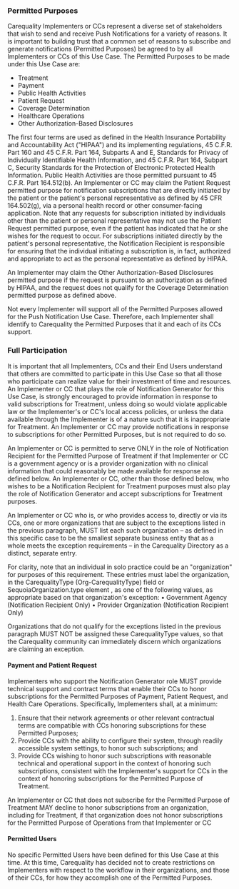 ### Permitted Purposes

Carequality Implementers or CCs represent a diverse set of stakeholders that wish to send and receive Push Notifications for a variety of reasons. It is important to building trust that a common set of reasons to subscribe and generate notifications (Permitted Purposes) be agreed to by all Implementers or CCs of this Use Case. The Permitted Purposes to be made under this Use Case are:

- Treatment
- Payment
- Public Health Activities
- Patient Request
- Coverage Determination
- Healthcare Operations
- Other Authorization-Based Disclosures

The first four terms are used as defined in the Health Insurance Portability and Accountability Act ("HIPAA") and its implementing regulations, 45 C.F.R. Part 160 and 45 C.F.R. Part 164, Subparts A and E, Standards for Privacy of Individually Identifiable Health Information, and 45 C.F.R. Part 164, Subpart C, Security Standards for the Protection of Electronic Protected Health Information. Public Health Activities are those permitted pursuant to 45 C.F.R. Part 164.512(b). An Implementer or CC may claim the Patient Request permitted purpose for notification subscriptions that are directly initiated by the patient or the patient's personal representative as defined by 45 CFR 164.502(g), via a personal health record or other consumer-facing application. Note that any requests for subscription initiated by individuals other than the patient or personal representative may not use the Patient Request permitted purpose, even if the patient has indicated that he or she wishes for the request to occur. For subscriptions initiated directly by the patient's personal representative, the Notification Recipient is responsible for ensuring that the individual initiating a subscription is, in fact, authorized and appropriate to act as the personal representative as defined by HIPAA.

An Implementer may claim the Other Authorization-Based Disclosures permitted purpose if the request is pursuant to an authorization as defined by HIPAA, and the request does not qualify for the Coverage Determination permitted purpose as defined above.

Not every Implementer will support all of the Permitted Purposes allowed for the Push Notification Use Case. Therefore, each Implementer shall identify to Carequality the Permitted Purposes that it and each of its CCs support.
<!--
When Notification Recipient initiates a subscription, it shall clearly identify the specific Permitted Purpose for the subscription in the Subscription resource for the message, according to the NHIN Authorization Framework 3.0 specification, section 3.2.2.6, Purpose Of Use Attribute, as referenced in this Guide. By asserting a Permitted Purpose, a Notification Recipient certifies that the context of its request meets the requirements for the stated Permitted Purpose as defined above. Note that the Permitted Purposes allowed for Carequality are a subset of those defined in the NHIN Authorization Framework, with the caveat that Other Authorization-Based Disclosures provides some additional flexibility. See the table below for additional information on the Other Authorization-Based Disclosures permitted purpose. The specific NHIN PurposeOfUse values that may be used to represent the Carequality permitted purposes are as follows:

| Carequality Permitted Purpose of Use | NHIN PurposeOfUse code|
|------------------------ | ------------------------------------ |
Treatment                | TREATMENT
Payment                  | PAYMENT
Public Health Activities | PUBLICHEALTH
Patient Request          | REQUEST
Coverage Determination   | COVERAGE
Healthcare Operations    | OPERATIONS

Note that the PurposeOfUse codes defined by the NHIN Authorization Framework encompass two separate concepts – the immediate use to which the information released will be put, and other attributes of the request that may impact the Notification Generator's access policies. Carequality divides these two concepts into the Permitted Purpose, and Access Policy Assertions (the latter fully described below). For example, Carequality has defined a Policy Assertion to indicate when a request is being made in an emergency situation. The information released in such a case is most likely going to be used for Treatment, so in Carequality's defined structure the PurposeOfUse is Treatment, with a Policy Assertion of Emergency, potentially among others that may also apply.
-->
### Full Participation

It is important that all Implementers, CCs and their End Users understand that others are committed to participate in this Use Case so that all those who participate can realize value for their investment of time and resources. An Implementer or CC that plays the role of Notification Generator for this Use Case, is strongly encouraged to provide information in response to valid subscriptions for Treatment, unless doing so would violate applicable law or the Implementer's or CC's local access policies, or unless the data available through the Implementer is of a nature such that it is inappropriate for Treatment. An Implementer or CC may provide notifications in response to subscriptions for other Permitted Purposes, but is not required to do so.

An Implementer or CC is permitted to serve ONLY in the role of Notification Recipient for the Permitted Purpose of Treatment if that Implementer or CC is a government agency or is a provider organization with no clinical information that could reasonably be made available for response as defined below. An Implementer or CC, other than those defined below, who wishes to be a Notification Recipient for Treatment purposes must also play the role of Notification Generator and accept subscriptions for Treatment purposes.

An Implementer or CC who is, or who provides access to, directly or via its CCs, one or more organizations that are subject to the exceptions listed in the previous paragraph, MUST list each such organization – as defined in this specific case to be the smallest separate business entity that as a whole meets the exception requirements – in the Carequality Directory as a distinct, separate entry.

For clarity, note that an individual in solo practice could be an "organization" for purposes of this requirement. These entries must label the organization, in the CarequalityType (Org-CarequalityType) field or SequoiaOrganization.type element , as one of the following values, as appropriate based on that organization's exception: • Government Agency (Notification Recipient Only) • Provider Organization (Notification Recipient Only)

Organizations that do not qualify for the exceptions listed in the previous paragraph MUST NOT be assigned these CarequalityType values, so that the Carequality community can immediately discern which organizations are claiming an exception.

#### Payment and Patient Request

Implementers who support the Notification Generator role MUST provide technical support and contract terms that enable their CCs to honor subscriptions for the Permitted Purposes of Payment, Patient Request, and Health Care Operations. Specifically, Implementers shall, at a minimum:

1. Ensure that their network agreements or other relevant contractual terms are compatible with CCs honoring subscriptions for these Permitted Purposes;
2. Provide CCs with the ability to configure their system, through readily accessible system settings, to honor such subscriptions; and
3. Provide CCs wishing to honor such subscriptions with reasonable technical and operational support in the context of honoring such subscriptions, consistent with the Implementer's support for CCs in the context of honoring subscriptions for the Permitted Purpose of Treatment.

An Implementer or CC that does not subscribe for the Permitted Purpose of Treatment MAY decline to honor subscriptions from an organization, including for Treatment, if that organization does not honor subscriptions for the Permitted Purpose of Operations from that Implementer or CC

#### Permitted Users

No specific Permitted Users have been defined for this Use Case at this time. At this time, Carequality has decided not to create restrictions on Implementers with respect to the workflow in their organizations, and those of their CCs, for how they accomplish one of the Permitted Purposes.
